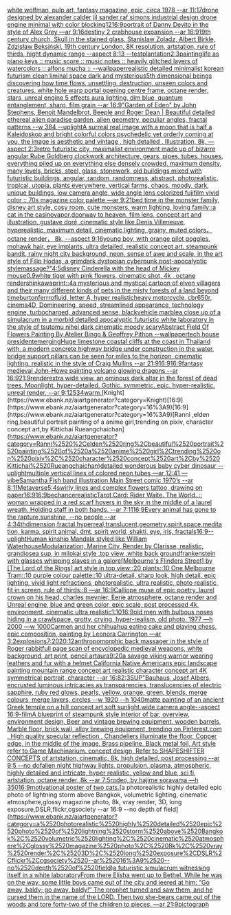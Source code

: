 [white wolfman, pulp art, fantasy magazine, epic, circa 1978 --ar 11:17](https://www.ebank.nz/aiartgenerator?category=white%2520wolfman%2C%2520pulp%2520art%2C%2520fantasy%2520magazine%2C%2520epic%2C%2520circa%25201978%2520--ar%252011%3A17)[drone designed by alexander calder jil sander raf simons industrial design drone engine minimal with color blocking](https://www.ebank.nz/aiartgenerator?category=drone%2520designed%2520by%2520alexander%2520calder%2520jil%2520sander%2520raf%2520simons%2520industrial%2520design%2520drone%2520engine%2520minimal%2520with%2520color%2520blocking)[1](https://www.ebank.nz/aiartgenerator?category=1)[2](https://www.ebank.nz/aiartgenerator?category=2)[16:9](https://www.ebank.nz/aiartgenerator?category=16%3A9)[portrait of Danny Devito in the style of Alex Grey —ar 9:16](https://www.ebank.nz/aiartgenerator?category=portrait%2520of%2520Danny%2520Devito%2520in%2520the%2520style%2520of%2520Alex%2520Grey%2520%E2%80%94ar%25209%3A16)[destiny 2 crabhouse expansion --ar 16:9](https://www.ebank.nz/aiartgenerator?category=destiny%25202%2520crabhouse%2520expansion%2520--ar%252016%3A9)[19th century church, Skull in the stained glass, Stanislaw Zoladz, Albert Birkle, Zdzisław Beksiński, 19th century London, 8K resolution, artstation, rule of thirds, hight dynamic range --aspect 8:13 --test](https://www.ebank.nz/aiartgenerator?category=19th%2520century%2520church%2C%2520Skull%2520in%2520the%2520stained%2520glass%2C%2520Stanislaw%2520Zoladz%2C%2520Albert%2520Birkle%2C%2520Zdzis%C5%82aw%2520Beksi%C5%84ski%2C%252019th%2520century%2520London%2C%25208K%2520resolution%2C%2520artstation%2C%2520rule%2520of%2520thirds%2C%2520hight%2520dynamic%2520range%2520--aspect%25208%3A13%2520--test)[plantation](https://www.ebank.nz/aiartgenerator?category=plantation)[2:3](https://www.ebank.nz/aiartgenerator?category=2%3A3)[painting](https://www.ebank.nz/aiartgenerator?category=painting)[life as piano keys :: music score :: music notes :: heavily glitched layers of watercolors :: alfons mucha :: --wallpaper](https://www.ebank.nz/aiartgenerator?category=life%2520as%2520piano%2520keys%2520%3A%3A%2520music%2520score%2520%3A%3A%2520music%2520notes%2520%3A%3A%2520heavily%2520glitched%2520layers%2520of%2520watercolors%2520%3A%3A%2520alfons%2520mucha%2520%3A%3A%2520--wallpaper)[realistic detailed minimalist korean futurism clean liminal space dark and mysterious](https://www.ebank.nz/aiartgenerator?category=realistic%2520detailed%2520minimalist%2520korean%2520futurism%2520clean%2520liminal%2520space%2520dark%2520and%2520mysterious)[5th dimensional beings discovering how time flows, unsettling, destruction, unseen colors and creatures, white hole warp portal opening centre frame, octane render, stars, unreal engine 5 effects aura lighting, dim blue, quantum entanglement, sharp, film grain --ar 16:9](https://www.ebank.nz/aiartgenerator?category=5th%2520dimensional%2520beings%2520discovering%2520how%2520time%2520flows%2C%2520unsettling%2C%2520destruction%2C%2520unseen%2520colors%2520and%2520creatures%2C%2520white%2520hole%2520warp%2520portal%2520opening%2520centre%2520frame%2C%2520octane%2520render%2C%2520stars%2C%2520unreal%2520engine%25205%2520effects%2520aura%2520lighting%2C%2520dim%2520blue%2C%2520quantum%2520entanglement%2C%2520sharp%2C%2520film%2520grain%2520--ar%252016%3A9)["Garden of Eden" by John Stephens, Benoit Mandelbrot, Beeple and Roger Dean | Beautiful detailed ethereal alien paradise garden, alien geometry, peculiar angles, fractal patterns --w 384 --uplight](https://www.ebank.nz/aiartgenerator?category=%22Garden%2520of%2520Eden%22%2520by%2520John%2520Stephens%2C%2520Benoit%2520Mandelbrot%2C%2520Beeple%2520and%2520Roger%2520Dean%2520%7C%2520Beautiful%2520detailed%2520ethereal%2520alien%2520paradise%2520garden%2C%2520alien%2520geometry%2C%2520peculiar%2520angles%2C%2520fractal%2520patterns%2520--w%2520384%2520--uplight)[A surreal real image with a moon that is half a Kaleidoskop and bright colorful colors psychedelic yet orderly coming at you, the image is aesthetic and vintage , high detailed , Illustration, 8k, —aspect 2:3](https://www.ebank.nz/aiartgenerator?category=A%2520surreal%2520real%2520image%2520with%2520a%2520moon%2520that%2520is%2520half%2520a%2520Kaleidoskop%2520and%2520bright%2520colorful%2520colors%2520psychedelic%2520yet%2520orderly%2520coming%2520at%2520you%2C%2520the%2520image%2520is%2520aesthetic%2520and%2520vintage%2520%2C%2520high%2520detailed%2520%2C%2520Illustration%2C%25208k%2C%2520%E2%80%94aspect%25202%3A3)[retro futuristic city, maximalist environment made up of bizarre angular Rube Goldberg clockwork architecture, gears, pipes, tubes, houses, everything piled up on everything else densely crowded, maximum density, many levels, bricks, steel, glass, stonework, old buildings mixed with futuristic buildings, angular, random, randomness, abstract, photorealistic, tropical, utopia, plants everywhere, vertical farms, chaos, moody, dark, unique buildings, low camera angle, wide angle lens colorized fujifilm vivid color  ::  70s magazine color palette —ar 9:21](https://www.ebank.nz/aiartgenerator?category=retro%2520futuristic%2520city%2C%2520maximalist%2520environment%2520made%2520up%2520of%2520bizarre%2520angular%2520Rube%2520Goldberg%2520clockwork%2520architecture%2C%2520gears%2C%2520pipes%2C%2520tubes%2C%2520houses%2C%2520everything%2520piled%2520up%2520on%2520everything%2520else%2520densely%2520crowded%2C%2520maximum%2520density%2C%2520many%2520levels%2C%2520bricks%2C%2520steel%2C%2520glass%2C%2520stonework%2C%2520old%2520buildings%2520mixed%2520with%2520futuristic%2520buildings%2C%2520angular%2C%2520random%2C%2520randomness%2C%2520abstract%2C%2520photorealistic%2C%2520tropical%2C%2520utopia%2C%2520plants%2520everywhere%2C%2520vertical%2520farms%2C%2520chaos%2C%2520moody%2C%2520dark%2C%2520unique%2520buildings%2C%2520low%2520camera%2520angle%2C%2520wide%2520angle%2520lens%2520colorized%2520fujifilm%2520vivid%2520color%2520%2520%3A%3A%2520%252070s%2520magazine%2520color%2520palette%2520%E2%80%94ar%25209%3A21)[bed time in the monster family, disney art style, cosy room, cute monsters, warm lighting, loving family](https://www.ebank.nz/aiartgenerator?category=bed%2520time%2520in%2520the%2520monster%2520family%2C%2520disney%2520art%2520style%2C%2520cosy%2520room%2C%2520cute%2520monsters%2C%2520warm%2520lighting%2C%2520loving%2520family)[::](https://www.ebank.nz/aiartgenerator?category=%3A%3A)[a cat in the casino](https://www.ebank.nz/aiartgenerator?category=a%2520cat%2520in%2520the%2520casino)[vapor,](https://www.ebank.nz/aiartgenerator?category=vapor%2C)[doorway to heaven, film lens, concept art and illustration, gustave doré, cinematic style like Denis Villeneuve, hyperealistic, maximum detail, cinematic lighting, grainy, muted colors， octane render， 8k, --aspect 9:16](https://www.ebank.nz/aiartgenerator?category=doorway%2520to%2520heaven%2C%2520film%2520lens%2C%2520concept%2520art%2520and%2520illustration%2C%2520gustave%2520dor%C3%A9%2C%2520cinematic%2520style%2520like%2520Denis%2520Villeneuve%2C%2520hyperealistic%2C%2520maximum%2520detail%2C%2520cinematic%2520lighting%2C%2520grainy%2C%2520muted%2520colors%EF%BC%8C%2520octane%2520render%EF%BC%8C%25208k%2C%2520--aspect%25209%3A16)[young boy, with orange pilot goggles, mohawk hair, eye implants, ultra detailed, realistic concept art. steampunk bandit, rainy night city background, neon, sense of awe and scale, in the art style of Filip Hodas, a grimdark dystopian cyberpunk post-apocalyptic style](https://www.ebank.nz/aiartgenerator?category=young%2520boy%2C%2520with%2520orange%2520pilot%2520goggles%2C%2520mohawk%2520hair%2C%2520eye%2520implants%2C%2520ultra%2520detailed%2C%2520realistic%2520concept%2520art.%2520steampunk%2520bandit%2C%2520rainy%2520night%2520city%2520background%2C%2520neon%2C%2520sense%2520of%2520awe%2520and%2520scale%2C%2520in%2520the%2520art%2520style%2520of%2520Filip%2520Hodas%2C%2520a%2520grimdark%2520dystopian%2520cyberpunk%2520post-apocalyptic%2520style)[massage?"](https://www.ebank.nz/aiartgenerator?category=massage%3F%22)[4:5](https://www.ebank.nz/aiartgenerator?category=4%3A5)[disney Cinderella with the head of Mickey mouse](https://www.ebank.nz/aiartgenerator?category=disney%2520Cinderella%2520with%2520the%2520head%2520of%2520Mickey%2520mouse)[0.9](https://www.ebank.nz/aiartgenerator?category=0.9)[white tiger with pink flowers, cinematic shot, 4k , octane render](https://www.ebank.nz/aiartgenerator?category=white%2520tiger%2520with%2520pink%2520flowers%2C%2520cinematic%2520shot%2C%25204k%2520%2C%2520octane%2520render)[shinkawa](https://www.ebank.nz/aiartgenerator?category=shinkawa)[print::4](https://www.ebank.nz/aiartgenerator?category=print%3A%3A4)[a mysterious and mystical cartoon of elven villagers and their many different kinds of pets in the misty forests of a land beyond time](https://www.ebank.nz/aiartgenerator?category=a%2520mysterious%2520and%2520mystical%2520cartoon%2520of%2520elven%2520villagers%2520and%2520their%2520many%2520different%2520kinds%2520of%2520pets%2520in%2520the%2520misty%2520forests%2520of%2520a%2520land%2520beyond%2520time)[burton](https://www.ebank.nz/aiartgenerator?category=burton)[ferrrofluid, letter A, hyper realistic](https://www.ebank.nz/aiartgenerator?category=ferrrofluid%2C%2520letter%2520A%2C%2520hyper%2520realistic)[heavy motorcycle, cbr650r, cinema4D, Domineering, speed, streamlined appearance, technology engine, turbocharged, advanced sense, black](https://www.ebank.nz/aiartgenerator?category=heavy%2520motorcycle%2C%2520cbr650r%2C%2520cinema4D%2C%2520Domineering%2C%2520speed%2C%2520streamlined%2520appearance%2C%2520technology%2520engine%2C%2520turbocharged%2C%2520advanced%2520sense%2C%2520black)[vehicle,marble](https://www.ebank.nz/aiartgenerator?category=vehicle%2Cmarble)[a close up of a simulacrum in a morbid detailed apocalyptic futuristic white laboratory in the style of tsutomu nihei dark cinematic moody scary](https://www.ebank.nz/aiartgenerator?category=a%2520close%2520up%2520of%2520a%2520simulacrum%2520in%2520a%2520morbid%2520detailed%2520apocalyptic%2520futuristic%2520white%2520laboratory%2520in%2520the%2520style%2520of%2520tsutomu%2520nihei%2520dark%2520cinematic%2520moody%2520scary)[Abstract Field Of Flowers Painting By Atelier Bingo & Geoffrey Pithon --wallpaper](https://www.ebank.nz/aiartgenerator?category=Abstract%2520Field%2520Of%2520Flowers%2520Painting%2520By%2520Atelier%2520Bingo%2520%26%2520Geoffrey%2520Pithon%2520--wallpaper)[tech house president](https://www.ebank.nz/aiartgenerator?category=tech%2520house%2520president)[emerging](https://www.ebank.nz/aiartgenerator?category=emerging)[Huge limestone coastal cliffs at the coast in Thailand with, a modern concrete highway bridge under construction in the water, bridge support pillars can be seen for miles to the horizon, cinematic lighting, realistic in the style of Craig Mullins --ar 21:9](https://www.ebank.nz/aiartgenerator?category=Huge%2520limestone%2520coastal%2520cliffs%2520at%2520the%2520coast%2520in%2520Thailand%2520with%2C%2520a%2520modern%2520concrete%2520highway%2520bridge%2520under%2520construction%2520in%2520the%2520water%2C%2520bridge%2520support%2520pillars%2520can%2520be%2520seen%2520for%2520miles%2520to%2520the%2520horizon%2C%2520cinematic%2520lighting%2C%2520realistic%2520in%2520the%2520style%2520of%2520Craig%2520Mullins%2520--ar%252021%3A9)[16:9](https://www.ebank.nz/aiartgenerator?category=16%3A9)[16:9](https://www.ebank.nz/aiartgenerator?category=16%3A9)[fantasy medieval John-Howe painting volcano glowing dragons --ar 16:9](https://www.ebank.nz/aiartgenerator?category=fantasy%2520medieval%2520John-Howe%2520painting%2520volcano%2520glowing%2520dragons%2520--ar%252016%3A9)[21:9](https://www.ebank.nz/aiartgenerator?category=21%3A9)[render](https://www.ebank.nz/aiartgenerator?category=render)[extra wide view. an ominous dark altar in the forest of dead trees. Moonlight. hyper-detailed. Gothic. symmetric. epic. hyper-realistic. unreal render. --ar 9:12](https://www.ebank.nz/aiartgenerator?category=extra%2520wide%2520view.%2520an%2520ominous%2520dark%2520altar%2520in%2520the%2520forest%2520of%2520dead%2520trees.%2520Moonlight.%2520hyper-detailed.%2520Gothic.%2520symmetric.%2520epic.%2520hyper-realistic.%2520unreal%2520render.%2520--ar%25209%3A12)[534](https://www.ebank.nz/aiartgenerator?category=534)[warm.](https://www.ebank.nz/aiartgenerator?category=warm.)[Knight](https://www.ebank.nz/aiartgenerator?category=Knight)[16:9](https://www.ebank.nz/aiartgenerator?category=16%3A9)[16:9](https://www.ebank.nz/aiartgenerator?category=16%3A9)[Ranni ,elden ring,beautiful portrait painting of a anime girl,trending on pixiv, character concept art,by Kittichai Rueangchaichan](https://www.ebank.nz/aiartgenerator?category=Ranni%2520%2Celden%2520ring%2Cbeautiful%2520portrait%2520painting%2520of%2520a%2520anime%2520girl%2Ctrending%2520on%2520pixiv%2C%2520character%2520concept%2520art%2Cby%2520Kittichai%2520Rueangchaichan)[detailed wonderous baby cyber dinosaur --uplight](https://www.ebank.nz/aiartgenerator?category=detailed%2520wonderous%2520baby%2520cyber%2520dinosaur%2520--uplight)[multiple vertical lines of colored neon tubes —ar 12:41 —vibe](https://www.ebank.nz/aiartgenerator?category=multiple%2520vertical%2520lines%2520of%2520colored%2520neon%2520tubes%2520%E2%80%94ar%252012%3A41%2520%E2%80%94vibe)[Samantha Fish band illustration Main Street comic 1970’s --ar 8:11](https://www.ebank.nz/aiartgenerator?category=Samantha%2520Fish%2520band%2520illustration%2520Main%2520Street%2520comic%25201970%E2%80%99s%2520--ar%25208%3A11)[Metaverse](https://www.ebank.nz/aiartgenerator?category=Metaverse)[5:4](https://www.ebank.nz/aiartgenerator?category=5%3A4)[swirly lines and complex flowers tattoo, drawing on paper](https://www.ebank.nz/aiartgenerator?category=swirly%2520lines%2520and%2520complex%2520flowers%2520tattoo%2C%2520drawing%2520on%2520paper)[16:9](https://www.ebank.nz/aiartgenerator?category=16%3A9)[16:9](https://www.ebank.nz/aiartgenerator?category=16%3A9)[bechance](https://www.ebank.nz/aiartgenerator?category=bechance)[realistic](https://www.ebank.nz/aiartgenerator?category=realistic)[Tarot Card: Rider Waite. The World. :: woman wrapped in a red scarf hovers in the sky in the middle of a laurel wreath. Holding staff in both hands. --ar 7:11](https://www.ebank.nz/aiartgenerator?category=Tarot%2520Card%3A%2520Rider%2520Waite.%2520The%2520World.%2520%3A%3A%2520woman%2520wrapped%2520in%2520a%2520red%2520scarf%2520hovers%2520in%2520the%2520sky%2520in%2520the%2520middle%2520of%2520a%2520laurel%2520wreath.%2520Holding%2520staff%2520in%2520both%2520hands.%2520--ar%25207%3A11)[16:9](https://www.ebank.nz/aiartgenerator?category=16%3A9)[Every animal has gone to the rapture,sunshine, --no people --ar 4:3](https://www.ebank.nz/aiartgenerator?category=Every%2520animal%2520has%2520gone%2520to%2520the%2520rapture%2Csunshine%2C%2520--no%2520people%2520--ar%25204%3A3)[4thdimension,fractal,hyperreal,translucent,geometry,spirit,space,meditation, karma, spirit animal, dmt, spirit world, shakti, eye, iris, fractals](https://www.ebank.nz/aiartgenerator?category=4thdimension%2Cfractal%2Chyperreal%2Ctranslucent%2Cgeometry%2Cspirit%2Cspace%2Cmeditation%2C%2520karma%2C%2520spirit%2520animal%2C%2520dmt%2C%2520spirit%2520world%2C%2520shakti%2C%2520eye%2C%2520iris%2C%2520fractals)[16:9](https://www.ebank.nz/aiartgenerator?category=16%3A9)[--uplight](https://www.ebank.nz/aiartgenerator?category=--uplight)[Human kinship Mandala styled like William Waterhouse](https://www.ebank.nz/aiartgenerator?category=Human%2520kinship%2520Mandala%2520styled%2520like%2520William%2520Waterhouse)[Modularization, Marine City, Render by Clarisse, realistic, grandiose](https://www.ebank.nz/aiartgenerator?category=Modularization%2C%2520Marine%2520City%2C%2520Render%2520by%2520Clarisse%2C%2520realistic%2C%2520grandiose)[a sup, in milokai style ,top view ,white back ground](https://www.ebank.nz/aiartgenerator?category=a%2520sup%2C%2520in%2520milokai%2520style%2520%2Ctop%2520view%2520%2Cwhite%2520back%2520ground)[frankenstein with glasses whipping slaves in a galore](https://www.ebank.nz/aiartgenerator?category=frankenstein%2520with%2520glasses%2520whipping%2520slaves%2520in%2520a%2520galore)[[Melbourne's Flinders Street] by [The Lord of the Rings] art style in top view::20 plants::10 One Melbourne Tram::10 purple colour palette::10 ultra-detail, sharp look, high detail, epic lighting, vivid light refractions, photorealistic, ultra realistic, photo realistic, fit in screen, rule of thirds::8 —ar 16:9](https://www.ebank.nz/aiartgenerator?category=%5BMelbourne%27s%2520Flinders%2520Street%5D%2520by%2520%5BThe%2520Lord%2520of%2520the%2520Rings%5D%2520art%2520style%2520in%2520top%2520view%3A%3A20%2520plants%3A%3A10%2520One%2520Melbourne%2520Tram%3A%3A10%2520purple%2520colour%2520palette%3A%3A10%2520ultra-detail%2C%2520sharp%2520look%2C%2520high%2520detail%2C%2520epic%2520lighting%2C%2520vivid%2520light%2520refractions%2C%2520photorealistic%2C%2520ultra%2520realistic%2C%2520photo%2520realistic%2C%2520fit%2520in%2520screen%2C%2520rule%2520of%2520thirds%3A%3A8%2520%E2%80%94ar%252016%3A9)[Calliope muse of epic poetry, laurel crown on his head, charles meynier, Eerie atmosphere, octane render and Unreal engine, blue and green color, epic scale, post processed 4k, environment, cinematic ultra realistic](https://www.ebank.nz/aiartgenerator?category=Calliope%2520muse%2520of%2520epic%2520poetry%2C%2520laurel%2520crown%2520on%2520his%2520head%2C%2520charles%2520meynier%2C%2520Eerie%2520atmosphere%2C%2520octane%2520render%2520and%2520Unreal%2520engine%2C%2520blue%2520and%2520green%2520color%2C%2520epic%2520scale%2C%2520post%2520processed%25204k%2C%2520environment%2C%2520cinematic%2520ultra%2520realistic)[1:10](https://www.ebank.nz/aiartgenerator?category=1%3A10)[16:9](https://www.ebank.nz/aiartgenerator?category=16%3A9)[old men with bulbous noses hiding in a crawlspace, grotty, crying, hyper-realism, old photo, 1977 —h 2000 —w 1000](https://www.ebank.nz/aiartgenerator?category=old%2520men%2520with%2520bulbous%2520noses%2520hiding%2520in%2520a%2520crawlspace%2C%2520grotty%2C%2520crying%2C%2520hyper-realism%2C%2520old%2520photo%2C%25201977%2520%E2%80%94h%25202000%2520%E2%80%94w%25201000)[Carmen and her chihuahua eating cake and playing chess, epic composition, painting by Leonora Carrington —ar 3:2](https://www.ebank.nz/aiartgenerator?category=Carmen%2520and%2520her%2520chihuahua%2520eating%2520cake%2520and%2520playing%2520chess%2C%2520epic%2520composition%2C%2520painting%2520by%2520Leonora%2520Carrington%2520%E2%80%94ar%25203%3A2)[explosions](https://www.ebank.nz/aiartgenerator?category=explosions)[7:20](https://www.ebank.nz/aiartgenerator?category=7%3A20)[20:12](https://www.ebank.nz/aiartgenerator?category=20%3A12)[anthropomorphic back massager in the style of Roger rabbit](https://www.ebank.nz/aiartgenerator?category=anthropomorphic%2520back%2520massager%2520in%2520the%2520style%2520of%2520Roger%2520rabbit)[full page scan of encyclopedic medieval weapons, white background, art print, pencil art](https://www.ebank.nz/aiartgenerator?category=full%2520page%2520scan%2520of%2520encyclopedic%2520medieval%2520weapons%2C%2520white%2520background%2C%2520art%2520print%2C%2520pencil%2520art)[aura](https://www.ebank.nz/aiartgenerator?category=aura)[9:20](https://www.ebank.nz/aiartgenerator?category=9%3A20)[a savage viking warrior wearing leathers and fur with a helmet California Native Americans epic landscape painting mountain range concept art realistic character concept art 4K symmetrical portrait, character --ar 16:8](https://www.ebank.nz/aiartgenerator?category=a%2520savage%2520viking%2520warrior%2520wearing%2520leathers%2520and%2520fur%2520with%2520a%2520helmet%2520California%2520Native%2520Americans%2520epic%2520landscape%2520painting%2520mountain%2520range%2520concept%2520art%2520realistic%2520character%2520concept%2520art%25204K%2520symmetrical%2520portrait%2C%2520character%2520--ar%252016%3A8)[2:3](https://www.ebank.nz/aiartgenerator?category=2%3A3)[SUP"](https://www.ebank.nz/aiartgenerator?category=SUP%22)[Bauhaus, Josef Albers, encrusted luminous intricacies as transparencies, translucencies of electric sapphire, ruby red glows, pearls, yellow, orange, green, blends, merge colours, merge layers, circles --w 1920 --h 1040](https://www.ebank.nz/aiartgenerator?category=Bauhaus%2C%2520Josef%2520Albers%2C%2520encrusted%2520luminous%2520intricacies%2520as%2520transparencies%2C%2520translucencies%2520of%2520electric%2520sapphire%2C%2520ruby%2520red%2520glows%2C%2520pearls%2C%2520yellow%2C%2520orange%2C%2520green%2C%2520blends%2C%2520merge%2520colours%2C%2520merge%2520layers%2C%2520circles%2520--w%25201920%2520--h%25201040)[matte painting of an ancient Greek temple on a hill concept art,soft sunlight,wide camera angle--aspect 16:9-](https://www.ebank.nz/aiartgenerator?category=matte%2520painting%2520of%2520an%2520ancient%2520Greek%2520temple%2520on%2520a%2520hill%2520concept%2520art%2Csoft%2520sunlight%2Cwide%2520camera%2520angle--aspect%252016%3A9-)[film](https://www.ebank.nz/aiartgenerator?category=film)[A blueprint of steampunk style interior of bar,  overview, environment  design,  Beer and vintage brewing equipment, wooden barrels,  Marble floor, brick wall, alloy brewing equipment, trending on Pinterest.com  , High quality specular reflection ,  Chandeliers illuminate the floor, Copper  edge, in the middle of the image, Brass pipeline,  Black metal foil,  Art style refer to Game Machinarium.  concept design, Refer to SHAPESHIFTER CONCEPTS  of artstation, cinematic,  8k, high detailed,  post processing    --ar 9:5   --no dof](https://www.ebank.nz/aiartgenerator?category=A%2520blueprint%2520of%2520steampunk%2520style%2520interior%2520of%2520bar%2C%2520%2520overview%2C%2520environment%2520%2520design%2C%2520%2520Beer%2520and%2520vintage%2520brewing%2520equipment%2C%2520wooden%2520barrels%2C%2520%2520Marble%2520floor%2C%2520brick%2520wall%2C%2520alloy%2520brewing%2520equipment%2C%2520trending%2520on%2520Pinterest.com%2520%2520%2C%2520High%2520quality%2520specular%2520reflection%2520%2C%2520%2520Chandeliers%2520illuminate%2520the%2520floor%2C%2520Copper%2520%2520edge%2C%2520in%2520the%2520middle%2520of%2520the%2520image%2C%2520Brass%2520pipeline%2C%2520%2520Black%2520metal%2520foil%2C%2520%2520Art%2520style%2520refer%2520to%2520Game%2520Machinarium.%2520%2520concept%2520design%2C%2520Refer%2520to%2520SHAPESHIFTER%2520CONCEPTS%2520%2520of%2520artstation%2C%2520cinematic%2C%2520%25208k%2C%2520high%2520detailed%2C%2520%2520post%2520processing%2520%2520%2520%2520--ar%25209%3A5%2520%2520%2520--no%2520dof)[alien night highway lights, propulsion, plasma, atmospheric, highly detailed and intricate, hyper realistic, yellow and blue, sci fi, artstation, octane render, 8k --ar 7:5](https://www.ebank.nz/aiartgenerator?category=alien%2520night%2520highway%2520lights%2C%2520propulsion%2C%2520plasma%2C%2520atmospheric%2C%2520highly%2520detailed%2520and%2520intricate%2C%2520hyper%2520realistic%2C%2520yellow%2520and%2520blue%2C%2520sci%2520fi%2C%2520artstation%2C%2520octane%2520render%2C%25208k%2520--ar%25207%3A5)[rodeo, by hajime sorayama —h 350](https://www.ebank.nz/aiartgenerator?category=rodeo%2C%2520by%2520hajime%2520sorayama%2520%E2%80%94h%2520350)[16:9](https://www.ebank.nz/aiartgenerator?category=16%3A9)[motivational poster of two cats.](https://www.ebank.nz/aiartgenerator?category=motivational%2520poster%2520of%2520two%2520cats.)[a photorealistic highly detailed epic photo of lightning storm above Bangkok, volumetric lighting, cinematic atmosphere,glossy magazine photo, 8k, vray render, 3D, long exposure,DSLR,flickr,cgsociety --ar 16:9 --no depth of field](https://www.ebank.nz/aiartgenerator?category=a%2520photorealistic%2520highly%2520detailed%2520epic%2520photo%2520of%2520lightning%2520storm%2520above%2520Bangkok%2C%2520volumetric%2520lighting%2C%2520cinematic%2520atmosphere%2Cglossy%2520magazine%2520photo%2C%25208k%2C%2520vray%2520render%2C%25203D%2C%2520long%2520exposure%2CDSLR%2Cflickr%2Ccgsociety%2520--ar%252016%3A9%2520--no%2520depth%2520of%2520field)[a futuristic simulacrum witnessing itself in a white laboratory](https://www.ebank.nz/aiartgenerator?category=a%2520futuristic%2520simulacrum%2520witnessing%2520itself%2520in%2520a%2520white%2520laboratory)[From there Elisha went up to Bethel. While he was on the way, some little boys came out of the city and jeered at him: “Go away, baldy; go away, baldy!” The prophet turned and saw them, and he cursed them in the name of the LORD. Then two she-bears came out of the woods and tore forty-two of the children to pieces. —ar 21:9](https://www.ebank.nz/aiartgenerator?category=From%2520there%2520Elisha%2520went%2520up%2520to%2520Bethel.%2520While%2520he%2520was%2520on%2520the%2520way%2C%2520some%2520little%2520boys%2520came%2520out%2520of%2520the%2520city%2520and%2520jeered%2520at%2520him%3A%2520%E2%80%9CGo%2520away%2C%2520baldy%3B%2520go%2520away%2C%2520baldy%21%E2%80%9D%2520The%2520prophet%2520turned%2520and%2520saw%2520them%2C%2520and%2520he%2520cursed%2520them%2520in%2520the%2520name%2520of%2520the%2520LORD.%2520Then%2520two%2520she-bears%2520came%2520out%2520of%2520the%2520woods%2520and%2520tore%2520forty-two%2520of%2520the%2520children%2520to%2520pieces.%2520%E2%80%94ar%252021%3A9)[pictograph](https://www.ebank.nz/aiartgenerator?category=pictograph)